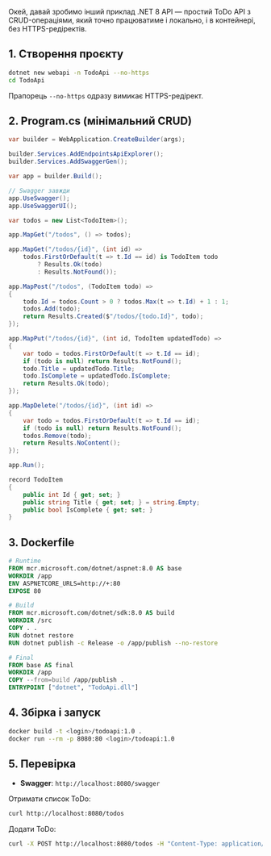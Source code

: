 Окей, давай зробимо інший приклад .NET 8 API — простий ToDo API з CRUD-операціями, який точно працюватиме і локально, і в контейнері, без HTTPS-редіректів.

## 1. Створення проєкту

```bash
dotnet new webapi -n TodoApi --no-https
cd TodoApi
```

Прапорець `--no-https` одразу вимикає HTTPS-редірект.

## 2. Program.cs (мінімальний CRUD)

```csharp
var builder = WebApplication.CreateBuilder(args);

builder.Services.AddEndpointsApiExplorer();
builder.Services.AddSwaggerGen();

var app = builder.Build();

// Swagger завжди
app.UseSwagger();
app.UseSwaggerUI();

var todos = new List<TodoItem>();

app.MapGet("/todos", () => todos);

app.MapGet("/todos/{id}", (int id) =>
    todos.FirstOrDefault(t => t.Id == id) is TodoItem todo
        ? Results.Ok(todo)
        : Results.NotFound());

app.MapPost("/todos", (TodoItem todo) =>
{
    todo.Id = todos.Count > 0 ? todos.Max(t => t.Id) + 1 : 1;
    todos.Add(todo);
    return Results.Created($"/todos/{todo.Id}", todo);
});

app.MapPut("/todos/{id}", (int id, TodoItem updatedTodo) =>
{
    var todo = todos.FirstOrDefault(t => t.Id == id);
    if (todo is null) return Results.NotFound();
    todo.Title = updatedTodo.Title;
    todo.IsComplete = updatedTodo.IsComplete;
    return Results.Ok(todo);
});

app.MapDelete("/todos/{id}", (int id) =>
{
    var todo = todos.FirstOrDefault(t => t.Id == id);
    if (todo is null) return Results.NotFound();
    todos.Remove(todo);
    return Results.NoContent();
});

app.Run();

record TodoItem
{
    public int Id { get; set; }
    public string Title { get; set; } = string.Empty;
    public bool IsComplete { get; set; }
}
```

## 3. Dockerfile

```dockerfile
# Runtime
FROM mcr.microsoft.com/dotnet/aspnet:8.0 AS base
WORKDIR /app
ENV ASPNETCORE_URLS=http://+:80
EXPOSE 80

# Build
FROM mcr.microsoft.com/dotnet/sdk:8.0 AS build
WORKDIR /src
COPY . .
RUN dotnet restore
RUN dotnet publish -c Release -o /app/publish --no-restore

# Final
FROM base AS final
WORKDIR /app
COPY --from=build /app/publish .
ENTRYPOINT ["dotnet", "TodoApi.dll"]
```

## 4. Збірка і запуск

```bash
docker build -t <login>/todoapi:1.0 .
docker run --rm -p 8080:80 <login>/todoapi:1.0
```

## 5. Перевірка

- **Swagger**: `http://localhost:8080/swagger`

Отримати список ToDo:

```bash
curl http://localhost:8080/todos
```

Додати ToDo:

```bash
curl -X POST http://localhost:8080/todos -H "Content-Type: application/json" -d "{\"title\":\"Learn 
```